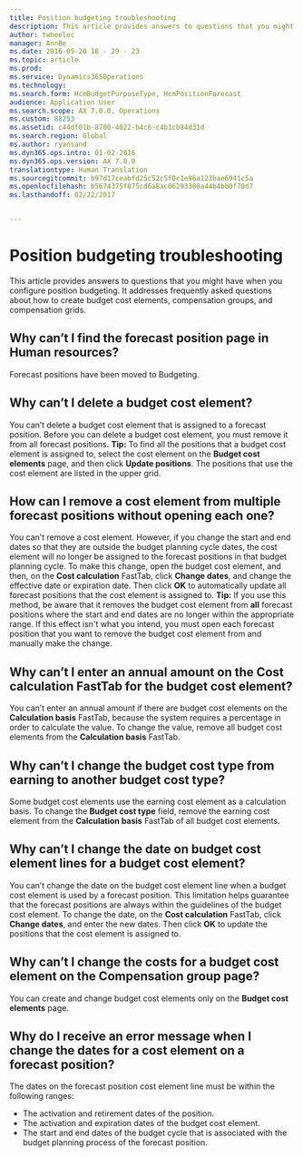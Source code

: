 ```yaml
---
title: Position budgeting troubleshooting
description: This article provides answers to questions that you might have when you configure position budgeting. It addresses frequently asked questions about how to create budget cost elements, compensation groups, and compensation grids.
author: twheeloc
manager: AnnBe
ms.date: 2016-05-20 18 - 29 - 23
ms.topic: article
ms.prod: 
ms.service: Dynamics365Operations
ms.technology: 
ms.search.form: HcmBudgetPurposeType, HcmPositionForecast
audience: Application User
ms.search.scope: AX 7.0.0, Operations
ms.custom: 88253
ms.assetid: c44df01b-8700-4022-b4c6-c4b1cb84d31d
ms.search.region: Global
ms.author: ryansand
ms.dyn365.ops.intro: 01-02-2016
ms.dyn365.ops.version: AX 7.0.0
translationtype: Human Translation
ms.sourcegitcommit: b97d17ceabfd25c52c5f0c1e96a123bae6941c5a
ms.openlocfilehash: b5674375f875cd6a8ac06293300a44b4bb0f70d7
ms.lasthandoff: 02/22/2017


---
```


# <a name="position-budgeting-troubleshooting"></a>Position budgeting troubleshooting

This article provides answers to questions that you might have when you configure position budgeting. It addresses frequently asked questions about how to create budget cost elements, compensation groups, and compensation grids. 

<a name="why-cant-i-find-the-forecast-position-page-in-human-resources"></a>Why can’t I find the forecast position page in Human resources?
---------------------------------------------------------------

Forecast positions have been moved to Budgeting.

## <a name="why-cant-i-delete-a-budget-cost-element"></a>Why can’t I delete a budget cost element?
You can’t delete a budget cost element that is assigned to a forecast position. Before you can delete a budget cost element, you must remove it from all forecast positions. **Tip:** To find all the positions that a budget cost element is assigned to, select the cost element on the **Budget cost elements** page, and then click **Update positions**. The positions that use the cost element are listed in the upper grid.

## <a name="how-can-i-remove-a-cost-element-from-multiple-forecast-positions-without-opening-each-one"></a>How can I remove a cost element from multiple forecast positions without opening each one?
You can’t remove a cost element. However, if you change the start and end dates so that they are outside the budget planning cycle dates, the cost element will no longer be assigned to the forecast positions in that budget planning cycle. To make this change, open the budget cost element, and then, on the **Cost calculation** FastTab, click **Change dates**, and change the effective date or expiration date. Then click **OK** to automatically update all forecast positions that the cost element is assigned to. **Tip:** If you use this method, be aware that it removes the budget cost element from **all** forecast positions where the start and end dates are no longer within the appropriate range. If this effect isn't what you intend, you must open each forecast position that you want to remove the budget cost element from and manually make the change.

## <a name="why-cant-i-enter-an-annual-amount-on-the-cost-calculation-fasttab-for-the-budget-cost-element"></a>Why can’t I enter an annual amount on the Cost calculation FastTab for the budget cost element?
You can’t enter an annual amount if there are budget cost elements on the **Calculation basis** FastTab, because the system requires a percentage in order to calculate the value. To change the value, remove all budget cost elements from the **Calculation basis** FastTab.

## <a name="why-cant-i-change-the-budget-cost-type-from-earning-to-another-budget-cost-type"></a>Why can’t I change the budget cost type from earning to another budget cost type?
Some budget cost elements use the earning cost element as a calculation basis. To change the **Budget cost type** field, remove the earning cost element from the **Calculation basis** FastTab of all budget cost elements.

## <a name="why-cant-i-change-the-date-on-budget-cost-element-lines-for-a-budget-cost-element"></a>Why can’t I change the date on budget cost element lines for a budget cost element?
You can’t change the date on the budget cost element line when a budget cost element is used by a forecast position. This limitation helps guarantee that the forecast positions are always within the guidelines of the budget cost element. To change the date, on the **Cost calculation** FastTab, click **Change dates**, and enter the new dates. Then click **OK** to update the positions that the cost element is assigned to.

## <a name="why-cant-i-change-the-costs-for-a-budget-cost-element-on-the-compensation-group-page"></a>Why can’t I change the costs for a budget cost element on the Compensation group page?
You can create and change budget cost elements only on the **Budget cost elements** page.

## <a name="why-do-i-receive-an-error-message-when-i-change-the-dates-for-a-cost-element-on-a-forecast-position"></a>Why do I receive an error message when I change the dates for a cost element on a forecast position?
The dates on the forecast position cost element line must be within the following ranges:

-   The activation and retirement dates of the position.
-   The activation and expiration dates of the budget cost element.
-   The start and end dates of the budget cycle that is associated with the budget planning process of the forecast position.




